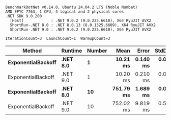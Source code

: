 ```

BenchmarkDotNet v0.14.0, Ubuntu 24.04.2 LTS (Noble Numbat)
AMD EPYC 7763, 1 CPU, 4 logical and 2 physical cores
.NET SDK 9.0.200
  [Host]            : .NET 9.0.2 (9.0.225.6610), X64 RyuJIT AVX2
  ShortRun-.NET 8.0 : .NET 8.0.13 (8.0.1325.6609), X64 RyuJIT AVX2
  ShortRun-.NET 9.0 : .NET 9.0.2 (9.0.225.6610), X64 RyuJIT AVX2

IterationCount=3  LaunchCount=1  WarmupCount=3  

```
| Method             | Runtime  | Number | Mean      | Error    | StdDev   | Min       | Max       | Allocated |
|------------------- |--------- |------- |----------:|---------:|---------:|----------:|----------:|----------:|
| **ExponentialBackoff** | **.NET 8.0** | **1**      |  **10.21 ms** | **0.140 ms** | **0.008 ms** |  **10.20 ms** |  **10.22 ms** |     **520 B** |
| ExponentialBackoff | .NET 9.0 | 1      |  10.20 ms | 0.210 ms | 0.012 ms |  10.19 ms |  10.21 ms |     520 B |
| **ExponentialBackoff** | **.NET 8.0** | **10**     | **751.79 ms** | **1.689 ms** | **0.093 ms** | **751.71 ms** | **751.89 ms** |    **4120 B** |
| ExponentialBackoff | .NET 9.0 | 10     | 752.02 ms | 9.819 ms | 0.538 ms | 751.62 ms | 752.64 ms |    4120 B |
